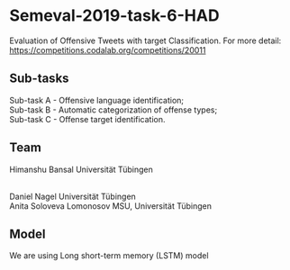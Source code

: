 # Semeval-2019-task-6-HAD
Evaluation of Offensive Tweets with target Classification. For more detail: https://competitions.codalab.org/competitions/20011

## Sub-tasks

Sub-task A - Offensive language identification;  <br/>
Sub-task B - Automatic categorization of offense types; <br/>
Sub-task C - Offense target identification.  <br/>

## Team 
<p> Himanshu Bansal <tab> Universität Tübingen </p> <br/>
Daniel Nagel Universität Tübingen <br/>
Anita Soloveva Lomonosov MSU, Universität Tübingen <br/>

## Model

We are using Long short-term memory (LSTM) model


